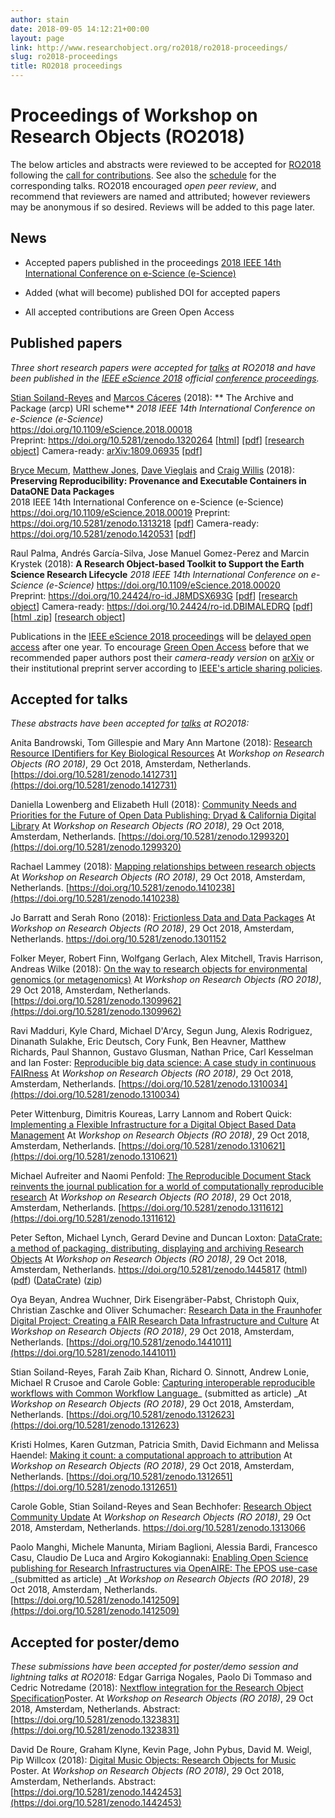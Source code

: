 ```yaml
---
author: stain
date: 2018-09-05 14:12:21+00:00
layout: page
link: http://www.researchobject.org/ro2018/ro2018-proceedings/
slug: ro2018-proceedings
title: RO2018 proceedings
---
```

# Proceedings of Workshop on Research Objects (RO2018)


The below articles and abstracts were reviewed to be accepted for [RO2018](/ro2018/) following the [call for contributions](http://www.researchobject.org/ro2018/submitting-to-ro2018/). See also the [schedule](/ro2018/ro2018-schedule/) for the corresponding talks.
RO2018 encouraged _open peer review_, and recommend that reviewers are named and attributed; however reviewers may be anonymous if so desired. Reviews will be added to this page later.


## News





	
  * Accepted papers published in the proceedings [2018 IEEE 14th International Conference on e-Science (e-Science)](https://ieeexplore.ieee.org/xpl/mostRecentIssue.jsp?punumber=8588285)

	
  * Added (what will become) published DOI for accepted papers

	
  * All accepted contributions are Green Open Access



## Published papers


_Three short research papers were accepted for [talks](/ro2018/ro2018-schedule/) at RO2018 and have been published in the [IEEE eScience 2018](https://www.escience2018.com/page/442470) official [conference proceedings](https://ieeexplore.ieee.org/servlet/opac?punumber=1001511 )._

[Stian Soiland-Reyes](https://orcid.org/0000-0001-9842-9718) and [Marcos Cáceres](https://marcosc.com/) (2018): 
** The Archive and Package (arcp) URI scheme**
_2018 IEEE 14th International Conference on e-Science (e-Science)_  
<https://doi.org/10.1109/eScience.2018.00018>  
Preprint: <https://doi.org/10.5281/zenodo.1320264> [[html](http://s11.no/2018/arcp.html)] [[pdf](https://zenodo.org/record/1320264/files/arcp.pdf?download=1)] [[research object](http://s11.no/2018/arcp.html#ro)]
Camera-ready: [arXiv:1809.06935](https://arxiv.org/abs/1809.06935) [[pdf](https://www.research.manchester.ac.uk/portal/files/83366888/arcp_camera_ready.pdf)]

[Bryce Mecum](http://orcid.org/0000-0002-0381-3766), [Matthew Jones](https://orcid.org/0000-0003-0077-4738), [Dave Vieglais](https://orcid.org/0000-0002-6513-4996) and [Craig Willis](https://orcid.org/0000-0002-6148-7196) (2018): 
**Preserving Reproducibility: Provenance and Executable Containers in DataONE Data Packages**  
2018 IEEE 14th International Conference on e-Science (e-Science)
<https://doi.org/10.1109/eScience.2018.00019>
Preprint: <https://doi.org/10.5281/zenodo.1313218> [[pdf](https://zenodo.org/record/1313218/files/mecum-dataone-reproducible-packages-2018.pdf?download=1)]
Camera-ready: <https://doi.org/10.5281/zenodo.1420531> [[pdf](https://zenodo.org/record/1420531/files/mecum-dataone-reproducible-packages-2018.pdf?download=1)]

Raul Palma, Andrés García-Silva, Jose Manuel Gomez-Perez and Marcin Krystek (2018): 
**A Research Object-based Toolkit to Support the Earth Science Research Lifecycle** 
_2018 IEEE 14th International Conference on e-Science (e-Science)_
<https://doi.org/10.1109/eScience.2018.00020>
Preprint: <https://doi.org/10.24424/ro-id.J8MDSX693G> [[pdf](http://sandbox.rohub.org/rodl/ROs/ROToolkit_ro2018-snapshot/ROToolkit-ES.pdf)] [[research object](http://sandbox.rohub.org/rodl/ROs/ROToolkit_ro2018-snapshot/)]
Camera-ready: <https://doi.org/10.24424/ro-id.DBIMALEDRQ> [[pdf](http://sandbox.rohub.org/rodl/ROs/ROToolkit_ro2018-published/ROToolkit-ES-CR.pdf)] [[html .zip](http://sandbox.rohub.org/rodl/ROs/ROToolkit_ro2018-published/ROToolkit-ES-CR.zip)] [[research object](http://sandbox.rohub.org/rodl/ROs/ROToolkit_ro2018-published/)]
 

Publications in the [IEEE eScience 2018 proceedings](https://ieeexplore.ieee.org/xpl/mostRecentIssue.jsp?punumber=8588285) will be [delayed open access](https://www.escience2018.com/page/442470) after one year. To encourage [Green Open Access](http://www.library.manchester.ac.uk/using-the-library/staff/research/services/open-access-at-manchester/understanding-open-access/#d.en.403436) before that we recommended paper authors post their _camera-ready version_ on [arXiv](https://arxiv.org/) or their institutional preprint server according to [IEEE's article sharing policies](https://ieeeauthorcenter.ieee.org/publish-with-ieee/author-education-resources/guidelines-and-policies/policy-posting-your-article/).


## Accepted for talks


_These abstracts have been accepted for [talks](/ro2018/ro2018-schedule/) at RO2018:_

Anita Bandrowski, Tom Gillespie and Mary Ann Martone (2018): 
[Research Resource IDentifiers for Key Biological Resources](http://doi.org/10.5281/zenodo.1287973) 
At _Workshop on Research Objects (RO 2018)_, 29 Oct 2018, Amsterdam, Netherlands. 
[https://doi.org/10.5281/zenodo.1412731](https://doi.org/10.5281/zenodo.1412731)

Daniella Lowenberg and Elizabeth Hull (2018): 
[Community Needs and Priorities for the Future of Open Data Publishing: Dryad & California Digital Library](https://doi.org/10.5281/zenodo.1299320)
At _Workshop on Research Objects (RO 2018)_, 29 Oct 2018, Amsterdam, Netherlands. 
[https://doi.org/10.5281/zenodo.1299320](https://doi.org/10.5281/zenodo.1299320)

Rachael Lammey (2018): 
[Mapping relationships between research objects](https://doi.org/10.5281/zenodo.1410238) 
At _Workshop on Research Objects (RO 2018)_, 29 Oct 2018, Amsterdam, Netherlands. 
[https://doi.org/10.5281/zenodo.1410238](https://doi.org/10.5281/zenodo.1410238)

Jo Barratt and Serah Rono (2018): 
[Frictionless Data and Data Packages](https://doi.org/10.5281/zenodo.1301152) 
At _Workshop on Research Objects (RO 2018)_, 29 Oct 2018, Amsterdam, Netherlands. 
<https://doi.org/10.5281/zenodo.1301152>

Folker Meyer, Robert Finn, Wolfgang Gerlach, Alex Mitchell, Travis Harrison, Andreas Wilke (2018): 
[On the way to research objects for environmental genomics (or metagenomics)](https://doi.org/10.5281/zenodo.1309962) 
At _Workshop on Research Objects (RO 2018)_, 29 Oct 2018, Amsterdam, Netherlands. 
[https://doi.org/10.5281/zenodo.1309962](https://doi.org/10.5281/zenodo.1309962)

Ravi Madduri, Kyle Chard, Michael D'Arcy, Segun Jung, Alexis Rodriguez, Dinanath Sulakhe, Eric Deutsch, Cory Funk, Ben Heavner, Matthew Richards, Paul Shannon, Gustavo Glusman, Nathan Price, Carl Kesselman and Ian Foster: 
[Reproducible big data science: A case study in continuous FAIRness](https://doi.org/10.5281/zenodo.1310034) 
At _Workshop on Research Objects (RO 2018)_, 29 Oct 2018, Amsterdam, Netherlands. 
[https://doi.org/10.5281/zenodo.1310034](https://doi.org/10.5281/zenodo.1310034)

Peter Wittenburg, Dimitris Koureas, Larry Lannom and Robert Quick: 
[Implementing a Flexible Infrastructure for a Digital Object Based Data Management](https://doi.org/10.5281/zenodo.1310621) 
At _Workshop on Research Objects (RO 2018)_, 29 Oct 2018, Amsterdam, Netherlands. 
[https://doi.org/10.5281/zenodo.1310621](https://doi.org/10.5281/zenodo.1310621)

Michael Aufreiter and Naomi Penfold: 
[The Reproducible Document Stack reinvents the journal publication for a world of computationally reproducible research](https://doi.org/10.5281/zenodo.1311612) 
At _Workshop on Research Objects (RO 2018)_, 29 Oct 2018, Amsterdam, Netherlands. 
[https://doi.org/10.5281/zenodo.1311612](https://doi.org/10.5281/zenodo.1311612)

Peter Sefton, Michael Lynch, Gerard Devine and Duncan Loxton: 
[DataCrate: a method of packaging, distributing, displaying and archiving Research Objects](https://data.research.uts.edu.au/examples/v1.0/datacrate-RO-2018/data/paper.html) 
At _Workshop on Research Objects (RO 2018)_, 29 Oct 2018, Amsterdam, Netherlands. 
<https://doi.org/10.5281/zenodo.1445817> ([html](https://data.research.uts.edu.au/examples/v1.0/datacrate-RO-2018/data/paper.html)) ([pdf](https://data.research.uts.edu.au/examples/v1.0/datacrate-RO-2018/data/paper.pdf)) ([DataCrate](https://data.research.uts.edu.au/examples/v1.0/datacrate-RO-2018/)) ([zip](https://zenodo.org/record/1445817/files/datacrate-RO-2018.zip?download=1))

Oya Beyan, Andrea Wuchner, Dirk Eisengräber-Pabst, Christoph Quix, Christian Zaschke and Oliver Schumacher: 
[ Research Data in the Fraunhofer Digital Project: Creating a FAIR Research Data Infrastructure and Culture](https://doi.org/10.5281/zenodo.1441011)
At _Workshop on Research Objects (RO 2018)_, 29 Oct 2018, Amsterdam, Netherlands.
[https://doi.org/10.5281/zenodo.1441011](https://doi.org/10.5281/zenodo.1441011)

Stian Soiland-Reyes, Farah Zaib Khan, Richard O. Sinnott, Andrew Lonie, Michael R Crusoe and Carole Goble: 
[Capturing interoperable reproducible workflows with Common Workflow Language](https://doi.org/10.5281/zenodo.1312623)_ (submitted as article)
_At _Workshop on Research Objects (RO 2018)_, 29 Oct 2018, Amsterdam, Netherlands.
[https://doi.org/10.5281/zenodo.1312623](https://doi.org/10.5281/zenodo.1312623)

Kristi Holmes, Karen Gutzman, Patricia Smith, David Eichmann and Melissa Haendel: 
[Making it count: a computational approach to attribution](https://doi.org/10.5281/zenodo.1312651)
At _Workshop on Research Objects (RO 2018)_, 29 Oct 2018, Amsterdam, Netherlands.
[https://doi.org/10.5281/zenodo.1312651](https://doi.org/10.5281/zenodo.1312651)

Carole Goble, Stian Soiland-Reyes and Sean Bechhofer: 
[Research Object Community Update](https://doi.org/10.5281/zenodo.1313066)
At _Workshop on Research Objects (RO 2018)_, 29 Oct 2018, Amsterdam, Netherlands.
[https://doi.org/10.5281/zenodo.1313066 ](https://doi.org/10.5281/zenodo.1313066)

Paolo Manghi, Michele Manunta, Miriam Baglioni, Alessia Bardi, Francesco Casu, Claudio De Luca and Argiro Kokogiannaki: 
[Enabling Open Science publishing for Research Infrastructures via OpenAIRE: The EPOS use-case](https://doi.org/10.5281/zenodo.1412509) _(submitted as article)
_At _Workshop on Research Objects (RO 2018)_, 29 Oct 2018, Amsterdam, Netherlands.
[https://doi.org/10.5281/zenodo.1412509](https://doi.org/10.5281/zenodo.1412509)


## Accepted for poster/demo


_These submissions have been accepted for poster/demo session and lightning talks at RO2018:_
Edgar Garriga Nogales, Paolo Di Tommaso and Cedric Notredame (2018):
[Nextflow integration for the Research Object Specification](https://doi.org/10.5281/zenodo.1323831)Poster. 
At _Workshop on Research Objects (RO 2018)_, 29 Oct 2018, Amsterdam, Netherlands.
Abstract: [https://doi.org/10.5281/zenodo.1323831](https://doi.org/10.5281/zenodo.1323831)

David De Roure, Graham Klyne, Kevin Page, John Pybus, David M. Weigl, Pip Willcox (2018):
[Digital Music Objects: Research Objects for Music](https://doi.org/10.5281/zenodo.1442453) Poster. 
At _Workshop on Research Objects (RO 2018)_, 29 Oct 2018, Amsterdam, Netherlands.
Abstract: [https://doi.org/10.5281/zenodo.1442453](https://doi.org/10.5281/zenodo.1442453)

